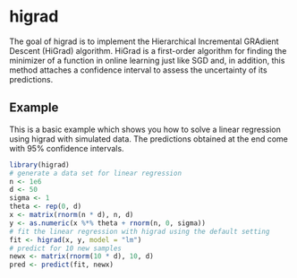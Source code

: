 <!-- README.md is generated from README.Rmd. Please edit that file -->
higrad
======

The goal of higrad is to implement the Hierarchical Incremental GRAdient Descent (HiGrad) algorithm. HiGrad is a first-order algorithm for finding the minimizer of a function in online learning just like SGD and, in addition, this method attaches a confidence interval to assess the uncertainty of its predictions.

Example
-------

This is a basic example which shows you how to solve a linear regression using higrad with simulated data. The predictions obtained at the end come with 95% confidence intervals.

``` r
library(higrad)
# generate a data set for linear regression
n <- 1e6
d <- 50
sigma <- 1
theta <- rep(0, d)
x <- matrix(rnorm(n * d), n, d)
y <- as.numeric(x %*% theta + rnorm(n, 0, sigma))
# fit the linear regression with higrad using the default setting
fit <- higrad(x, y, model = "lm")
# predict for 10 new samples
newx <- matrix(rnorm(10 * d), 10, d)
pred <- predict(fit, newx)
```
